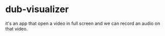 # dub-visualizer
it's an app that open a video in full screen and we can record an audio on that video.
